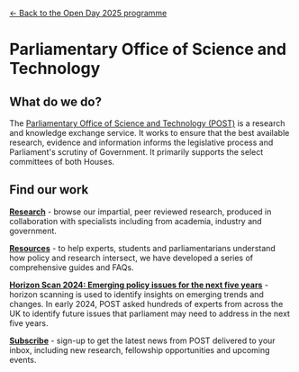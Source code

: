 <a href="../">&larr; Back to the Open Day 2025 programme</a>

# Parliamentary Office of Science and Technology

## What do we do?
The [Parliamentary Office of Science and Technology (POST)](https://post.parliament.uk/) is a research and knowledge exchange service. It works to ensure that the best available research, evidence and information informs the legislative process and Parliament's scrutiny of Government. It primarily supports the select committees of both Houses.

## Find our work

**[Research](https://post.parliament.uk/research/)** - browse our impartial, peer reviewed research, produced in collaboration with specialists including from academia, industry and government.

**[Resources](https://post.parliament.uk/resources/)** - to help experts, students and parliamentarians understand how policy and research intersect, we have developed a series of comprehensive guides and FAQs.

**[Horizon Scan 2024: Emerging policy issues for the next five years](https://post.parliament.uk/horizon-scan-2024/)** - horizon scanning is used to identify insights on emerging trends and changes. In early 2024, POST asked hundreds of experts from across the UK to identify future issues that parliament may need to address in the next five years.

**[Subscribe](https://post.parliament.uk/subscribe/)** - sign-up to get the latest news from POST delivered to your inbox, including new research, fellowship opportunities and upcoming events.